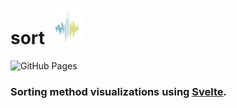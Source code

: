 # sort ![icon](public/favicon.png)

![GitHub Pages](https://github.com/patrickroberts/sort/workflows/GitHub%20Pages/badge.svg)

### Sorting method visualizations using [Svelte](https://svelte.dev/).
